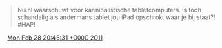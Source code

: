 > Nu\.nl waarschuwt voor kannibalistische tabletcomputers\. Is toch schandalig als andermans tablet jou iPad opschrokt waar je bij staat?\! \#HAP\!

<img src="../../media/tweet.ico" width="12" /> [Mon Feb 28 20:46:31 +0000 2011](https://twitter.com/DromerDenker/status/42324790714966016)